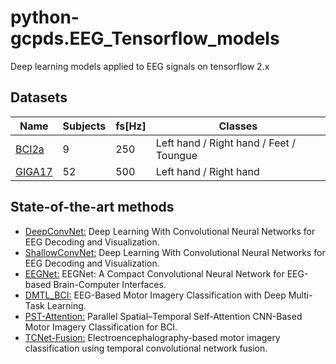 # python-gcpds.EEG_Tensorflow_models
Deep learning models applied to EEG signals on tensorflow 2.x

## Datasets
|  Name  | Subjects | fs[Hz] | Classes |
| ----------- | ----------- | ----------- | ----------- |
| [BCI2a](http://www.bbci.de/competition/iv/desc_2a.pdf) | 9 | 250 | Left hand / Right hand / Feet / Toungue |
| [GIGA17](http://gigadb.org/dataset/100295) | 52 | 500 | Left hand / Right hand |

## State-of-the-art methods
* [DeepConvNet:](https://onlinelibrary.wiley.com/doi/abs/10.1002/hbm.23730) Deep Learning With Convolutional Neural Networks for EEG Decoding and Visualization.
* [ShallowConvNet:](https://onlinelibrary.wiley.com/doi/abs/10.1002/hbm.23730) Deep Learning With Convolutional Neural Networks for EEG Decoding and Visualization.
* [EEGNet:](https://iopscience.iop.org/article/10.1088/1741-2552/aace8c/meta?casa_token=4ODyqJk1R9QAAAAA:UPFDjLMNl6vB0n76FzjquukcdHLCPJUxqZ33jyhcUR2uK5OmyGX8BrHoaXARF3g0G70H6CG7K8o6) EEGNet: A Compact Convolutional Neural Network for EEG-based Brain-Computer Interfaces.
* [DMTL_BCI:](https://ieeexplore.ieee.org/abstract/document/8852362) EEG-Based Motor Imagery Classification with Deep Multi-Task Learning.
* [PST-Attention:](https://www.ncbi.nlm.nih.gov/pmc/articles/PMC7759669/) Parallel Spatial–Temporal Self-Attention CNN-Based Motor Imagery Classification for BCI.
* [TCNet-Fusion:](https://www.sciencedirect.com/science/article/pii/S1746809421004237?casa_token=XsRO0Coq4m0AAAAA:bWrqLHTs8OyrMbQABAAe4wBw1JOOZQtSYmcBoDl9_qzubD2hOVzKwmSVZkqkNkXmskamLPs4sJo) Electroencephalography-based motor imagery classification using temporal convolutional network fusion.





